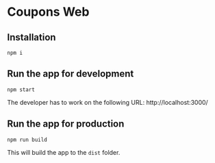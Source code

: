 # Coupons Web


## Installation

```
npm i
``` 

## Run the app for development
```
npm start
```
The developer has to work on the following URL: http://localhost:3000/


## Run the app for production
```
npm run build
```

This will build the app to the `dist` folder.